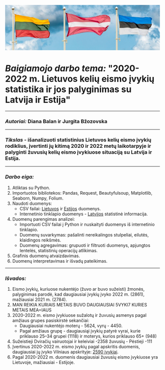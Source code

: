 ![img_6.png](img_6.png)
# *Baigiamojo darbo tema:* "2020-2022 m. Lietuvos kelių eismo įvykių statistika ir jos palyginimas su Latvija ir Estija"
___
### *Autoriai:* Diana Balan ir Jurgita Bžozovska
___
### *Tikslas -* išanalizuoti statistinius Lietuvos kelių eismo įvykių rodiklius, įvertinti jų kitimą 2020 ir 2022 metų laikotarpyje ir palyginti žuvusių kelių eismo įvykiuose situaciją su Latvija ir Estija.
___
### *Darbo eiga:*
1. Atliktas su Python.
2. Importuotos bibliotekos: Pandas, Request, Beautyfulsoup, Matplotlib, Seaborn, Numpy, Folium.
3. Naudoti duomenys:
   * CSV failai: [Lietuvos](https://www.stat.gov.lt/) ir [Estijos](https://www.stat.ee/) duomenys.
   * Internetinio tinklapio duomenys - [Latvijos](https://www.csdd.lv/) statistinė informacija.
4. Duomenų parengimas analizei:
   * Importuoti CSV failai į Python ir nuskaityti duomenys iš internetinio tinklapio.
   * Duomenų suvarkymas: pašalinti nereikalingos stulpeliai, eilutės, klaidingos reikšmės.
   * Duomenų agregavimas: grupuoti ir filtruoti duomenys, apjungtos lentelės, statistinių operacijų atlikimas.
5. Grafinis duomenų atvaizdavimas.
6. Duomenų interpretavimas ir išvadų pateikimas.
___
### *Išvados:*
1. Eismo įvykių, kuriuose nukentėjo (žuvo ar buvo sužeisti) žmonės, palyginimas parodė, kad daugiausiai įvykių 
įvyko 2022 m. (2861), mažiausiai 2021 m. (2784).
2. MAN REIKIA KURIAIS METAIS BUVO DAUGIAUSIAI 5VYKI7 KURIES METAIS MEA=IAUS
3. 2020-2022 m.  eismo įvykiuose sužalotų ir žuvusių asmenys pagal amžiaus grupes pasiskirstė sekančiai: 
   * Daugiausiai nukentėjo moterų - 5624, vyrų - 4450.
   * Pagal amžiaus grupę - daugiausiąi įvykių patyrė vyrai, kurie priklauso 25–34 grupei (1118) 
ir moterys, kurios priklauso 65+ (948)
4. Sužeistieji   Dviračių vairuotojai ir keleiviai -2358 žuvusių - Pėstieji -111
5. Įvertinus 2020-2022 m. eismo įvykių pagal apskritis duomenis, daugiausiai jų įvyko Vilniaus apskrityje:
[2590 įvykiai](http://localhost:63342/main.py/name2.html?_ijt=v7qtj8uc8s8j7gpff9tcbp32p&_ij_reload=RELOAD_ON_SAVE).
6. Pagal 2020-2022 m. duomenis daugiausiai žuvusių eismo įvykiuose yra Lietuvoje, mažiausiai - Estijoje.
    

